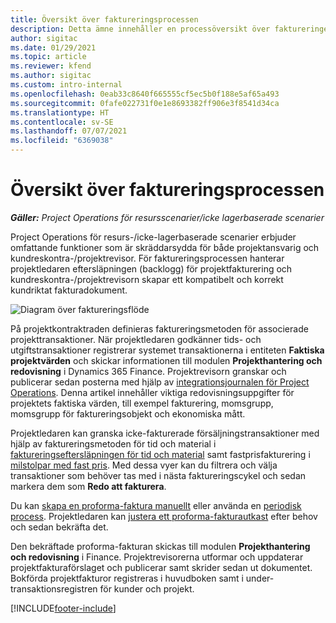 ```yaml
---
title: Översikt över faktureringsprocessen
description: Detta ämne innehåller en processöversikt över faktureringen i Project Operations för resurs- eller icke-lagerbaserade scenarier.
author: sigitac
ms.date: 01/29/2021
ms.topic: article
ms.reviewer: kfend
ms.author: sigitac
ms.custom: intro-internal
ms.openlocfilehash: 0eab33c8640f665555cf5ec5b0f188e5af65a493
ms.sourcegitcommit: 0fafe022731f0e1e8693382ff906e3f8541d34ca
ms.translationtype: HT
ms.contentlocale: sv-SE
ms.lasthandoff: 07/07/2021
ms.locfileid: "6369038"
---
```

# <a name="invoicing-process-overview"></a>Översikt över faktureringsprocessen

_**Gäller:** Project Operations för resursscenarier/icke lagerbaserade scenarier_

Project Operations för resurs-/icke-lagerbaserade scenarier erbjuder omfattande funktioner som är skräddarsydda för både projektansvarig och kundreskontra-/projektrevisor. För faktureringsprocessen hanterar projektledaren eftersläpningen (backlogg) för projektfakturering och kundreskontra-/projektrevisorn skapar ett kompatibelt och korrekt kundriktat fakturadokument.

![Diagram över faktureringsflöde](./media/invoicing-flow.png)

På projektkontraktraden definieras faktureringsmetoden för associerade projekttransaktioner. När projektledaren godkänner tids- och utgiftstransaktioner registrerar systemet transaktionerna i entiteten **Faktiska projektvärden** och skickar informationen till modulen **Projekthantering och redovisning** i Dynamics 365 Finance. Projektrevisorn granskar och publicerar sedan posterna med hjälp av [integrationsjournalen för Project Operations](../project-accounting/project-operations-integration-journal.md). Denna artikel innehåller viktiga redovisningsuppgifter för projektets faktiska värden, till exempel fakturering, momsgrupp, momsgrupp för faktureringsobjekt och ekonomiska mått.

Projektledaren kan granska icke-fakturerade försäljningstransaktioner med hjälp av faktureringsmetoden för tid och material i [faktureringseftersläpningen för tid och material](../proforma-invoicing/manage-billing-backlog.md#time-and-material-billing-backlog) samt fastprisfakturering i [milstolpar med fast pris](../proforma-invoicing/manage-billing-backlog.md#fixed-price-milestones). Med dessa vyer kan du filtrera och välja transaktioner som behöver tas med i nästa faktureringscykel och sedan markera dem som **Redo att fakturera**.

Du kan [skapa en proforma-faktura manuellt](../proforma-invoicing/create-manual-proforma-invoice.md) eller använda en [periodisk process](../proforma-invoicing/configure-automated-invoice-creation.md). Projektledaren kan [justera ett proforma-fakturautkast](../proforma-invoicing/manage-proforma-invoice.md) efter behov och sedan bekräfta det.

Den bekräftade proforma-fakturan skickas till modulen **Projekthantering och redovisning** i Finance. Projektrevisorerna utformar och uppdaterar projektfakturaförslaget och publicerar samt skrider sedan ut dokumentet. Bokförda projektfakturor registreras i huvudboken samt i under-transaktionsregistren för kunder och projekt.


[!INCLUDE[footer-include](../includes/footer-banner.md)]